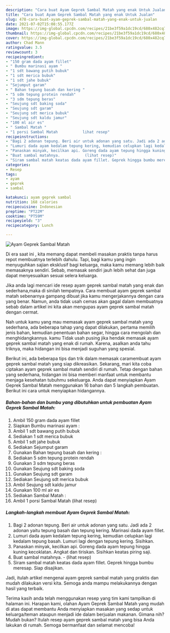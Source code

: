 ```yaml
---
description: "Cara buat Ayam Geprek Sambal Matah yang enak Untuk Jualan"
title: "Cara buat Ayam Geprek Sambal Matah yang enak Untuk Jualan"
slug: 478-cara-buat-ayam-geprek-sambal-matah-yang-enak-untuk-jualan
date: 2021-07-02T15:08:55.177Z
image: https://img-global.cpcdn.com/recipes/21be3f59a1dc19cd/680x482cq70/ayam-geprek-sambal-matah-foto-resep-utama.jpg
thumbnail: https://img-global.cpcdn.com/recipes/21be3f59a1dc19cd/680x482cq70/ayam-geprek-sambal-matah-foto-resep-utama.jpg
cover: https://img-global.cpcdn.com/recipes/21be3f59a1dc19cd/680x482cq70/ayam-geprek-sambal-matah-foto-resep-utama.jpg
author: Chad Mann
ratingvalue: 3.5
reviewcount: 3
recipeingredient:
- "150 gram dada ayam fillet"
- " Bumbu marinasi ayam "
- "1 sdt bawang putih bubuk"
- "1 sdt merica bubuk"
- "1 sdt jahe bubuk"
- "Sejumput garam"
- " Bahan tepung basah dan kering "
- "5 sdm tepung protein rendah"
- "3 sdm tepung beras"
- "Seujung sdt baking soda"
- "Seujung sdt garam"
- "Seujung sdt merica bubuk"
- "Seujung sdt kaldu jamur"
- "100 ml air es"
- " Sambal Matah "
- "1 porsi Sambal Matah           lihat resep"
recipeinstructions:
- "Bagi 2 adonan tepung. Beri air untuk adonan yang satu. Jadi ada 2 adonan yaitu tepung basah dan tepung kering. Marinasi dada ayam fillet."
- "Lumuri dada ayam kedalam tepung kering, kemudian celupkan lagi kedalam tepung basah. Lumuri lagi dengan tepung kering. Sisihkan."
- "Panaskan minyak, kecilkan api. Goreng dada ayam tepung hingga kuning kecoklatan. Angkat dan tiriskan. Sisihkan keatas piring saji."
- "Buat sambal matahnya.           (lihat resep)"
- "Siram sambal matah keatas dada ayam fillet. Geprek hingga bumbu meresap. Siap disajikan."
categories:
- Resep
tags:
- ayam
- geprek
- sambal

katakunci: ayam geprek sambal 
nutrition: 168 calories
recipecuisine: Indonesian
preptime: "PT22M"
cooktime: "PT59M"
recipeyield: "3"
recipecategory: Lunch

---
```



![Ayam Geprek Sambal Matah](https://img-global.cpcdn.com/recipes/21be3f59a1dc19cd/680x482cq70/ayam-geprek-sambal-matah-foto-resep-utama.jpg)

Di era  saat ini , kita memang dapat membeli masakan praktis tanpa harus repot membuatnya terlebih dahulu. Tapi, bagi kamu yang ingin menyuguhkan sajian eksklusif bagi keluarga, maka kamu memang lebih baik memasaknya sendiri. Sebab, memasak sendiri jauh lebih sehat dan juga dapat menyesuaikan sesuai selera keluarga.

Jika anda lagi mencari ide resep ayam geprek sambal matah yang enak dan sederhana,maka di sinilah tempatnya. Cara membuat ayam geprek sambal matah  sebenarnya gampang dibuat jika kamu mengerjakannya dengan cara yang benar. Namun, anda tidak usah cemas akan gagal dalam membuatnya 
sebab dalam artikel ini kita akan mengupas ayam geprek sambal matah dengan cermat.  



Nah untuk kamu yang mau memasak ayam geprek sambal matah yang sederhana, ada beberapa tahap yang dapat dilakukan, pertama memilih jenis bahan, kemudian penentuan bahan segar, hingga cara mengolah dan menghidangkannya. kamu Tidak usah pusing jika hendak memasak ayam geprek sambal matah yang enak di rumah. Karena, asalkan anda  tahu triknya, maka hidangan ini bisa menjadi suguhan yang spesial.

Berikut ini, ada beberapa tips dan trik dalam memasak caramembuat ayam geprek sambal matah yang siap dikreasikan. Sekarang, mari kita coba ciptakan ayam geprek sambal matah sendiri di rumah. Tetap dengan bahan yang sederhana, hidangan ini bisa memberi manfaat untuk membantu menjaga kesehatan tubuhmu sekeluarga. Anda dapat menyiapkan Ayam Geprek Sambal Matah menggunakan 16 bahan dan 5 langkah pembuatan. Berikut ini cara untuk menyiapkan hidangannya.

<!--inarticleads1-->

##### Bahan-bahan dan bumbu yang dibutuhkan untuk pembuatan Ayam Geprek Sambal Matah:

1. Ambil 150 gram dada ayam fillet
1. Siapkan  Bumbu marinasi ayam :
1. Ambil 1 sdt bawang putih bubuk
1. Sediakan 1 sdt merica bubuk
1. Ambil 1 sdt jahe bubuk
1. Sediakan Sejumput garam
1. Gunakan  Bahan tepung basah dan kering :
1. Sediakan 5 sdm tepung protein rendah
1. Gunakan 3 sdm tepung beras
1. Gunakan Seujung sdt baking soda
1. Gunakan Seujung sdt garam
1. Sediakan Seujung sdt merica bubuk
1. Ambil Seujung sdt kaldu jamur
1. Gunakan 100 ml air es
1. Sediakan  Sambal Matah :
1. Ambil 1 porsi Sambal Matah           (lihat resep)




<!--inarticleads2-->

##### Langkah-langkah membuat Ayam Geprek Sambal Matah:

1. Bagi 2 adonan tepung. Beri air untuk adonan yang satu. Jadi ada 2 adonan yaitu tepung basah dan tepung kering. Marinasi dada ayam fillet.
1. Lumuri dada ayam kedalam tepung kering, kemudian celupkan lagi kedalam tepung basah. Lumuri lagi dengan tepung kering. Sisihkan.
1. Panaskan minyak, kecilkan api. Goreng dada ayam tepung hingga kuning kecoklatan. Angkat dan tiriskan. Sisihkan keatas piring saji.
1. Buat sambal matahnya. -           (lihat resep)
1. Siram sambal matah keatas dada ayam fillet. Geprek hingga bumbu meresap. Siap disajikan.




Jadi, itulah artikel mengenai  ayam geprek sambal matah  yang praktis dan mudah dilakukan versi kita. Semoga anda mampu melakukannya dengan hasil yang terbaik. 

Terima kasih anda telah menggunakan resep yang tim kami tampilkan di halaman ini. Harapan kami, olahan  Ayam Geprek Sambal Matah yang mudah di atas dapat membantu Anda menyiapkan masakan yang sedap untuk keluarga/teman ataupun menjadi ide dalam berjualan makanan. Gimana nih? Mudah bukan? Itulah resep ayam geprek sambal matah yang bisa Anda lakukan di rumah. Semoga bermanfaat dan selamat mencoba!

